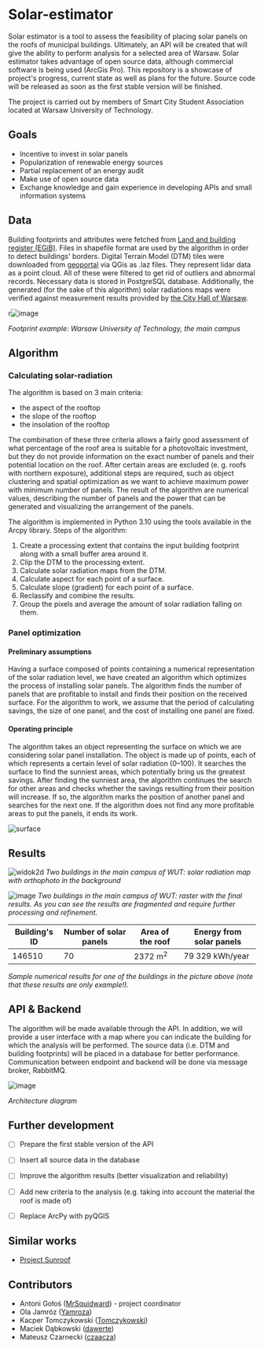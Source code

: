 # Solar-estimator
Solar estimator is a tool to assess the feasibility of placing solar panels on the roofs of municipal buildings. Ultimately, an API will be created that will give the ability to perform analysis for a selected area of Warsaw. Solar estimator takes advantage of open source data, although commercial software is being used (ArcGis Pro). This repository is a showcase of project's progress, current state as well as plans for the future. Source code will be released as soon as the first stable version will be finished. 

The project is carried out by members of Smart City Student Association located at Warsaw University of Technology.

## Goals
- Incentive to invest in solar panels
- Popularization of renewable energy sources
- Partial replacement of an energy audit
- Make use of open source data
- Exchange knowledge and gain experience in developing APIs and small information systems

## Data
Building footprints and attributes were fetched from [Land and building register (EGiB)](https://www.geoportal.gov.pl/dane/dane-ewidencyjne). Files in shapefile format are used by the algorithm in order to detect buildings' borders. Digital Terrain Model (DTM) tiles were downloaded from [geoportal](https://mapy.geoportal.gov.pl/imap/Imgp_2.html?gpmap=gp0) via QGis as .laz files. They represent lidar data as a point cloud. All of these were filtered to get rid of outliers and abnormal records. Necessary data is stored in PostgreSQL database. Additionally, the generated (for the sake of this algorithm) solar radiations maps were verified against measurement results provided by [the City Hall of Warsaw](http://mapa.um.warszawa.pl/mapaApp1/mapa?service=mapa_oze&L=en&X=7500996.700511402&Y=5787301.194500495&S=12&O=0&T=402180041a0000x01&komunikat=off). 

r![image](https://user-images.githubusercontent.com/50464859/144933003-470858c5-34d7-4471-b92e-5f48164b47db.png)

*Footprint example: Warsaw University of Technology, the main campus*

## Algorithm
### Calculating solar-radiation
The algorithm is based on 3 main criteria:
- the aspect of the rooftop
- the slope of the rooftop
- the insolation of the rooftop

The combination of these three criteria allows a fairly good assessment of what percentage of the roof area is suitable for a photovoltaic investment, but they do not provide information on the exact number of panels and their potential location on the roof. After certain areas are excluded (e. g. roofs with northern exposure), additional steps are required, such as object clustering and spatial optimization as we want to achieve maximum power with minimum number of panels. The result of the algorithm are numerical values, describing the number of panels and the power that can be generated and visualizing the arrangement of the panels.

The algorithm is implemented in Python 3.10 using the tools available in the Arcpy library. 
Steps of the algorithm:
1. Create a processing extent that contains the input building footprint along with a small buffer area around it.
2. Clip the DTM to the processing extent.
3. Calculate solar radiation maps from the DTM.
4. Calculate aspect for each point of a surface.
5. Calculate slope (gradient) for each point of a surface.
6. Reclassify and combine the results.
7. Group the pixels and average the amount of solar radiation falling on them.

### Panel optimization

#### Preliminary assumptions

Having a surface composed of points containing a numerical representation of the solar radiation level, we have created an algorithm which optimizes the process of installing solar panels. The algorithm finds the number of panels that are profitable to install and finds their position on the received surface. For the algorithm to work, we assume that the period of calculating savings, the size of one panel, and the cost of installing one panel are fixed.

#### Operating principle

The algorithm takes an object representing the surface on which we are considering solar panel installation. The object is made up of points, each of which represents a certain level of solar radiation (0–100). It searches the surface to find the sunniest areas, which potentially bring us the greatest savings. After finding the sunniest area, the algorithm continues the search for other areas and checks whether the savings resulting from their position will increase. If so, the algorithm marks the position of another panel and searches for the next one. If the algorithm does not find any more profitable areas to put the panels, it ends its work.

![surface](https://github.com/MrSquidward/Solar-panels/blob/algorithmDesc/img/surfaceComparison.PNG)

## Results
![widok2d](https://user-images.githubusercontent.com/50464859/145687981-17f75e76-6ffa-462a-95b6-e6ef4c4c3957.PNG)
*Two buildings in the main campus of WUT: solar radiation map with orthophoto in the background*

![image](https://user-images.githubusercontent.com/50464859/145689939-6c641e8d-6126-4b74-a120-c309f4a866e3.png)
*Two buildings in the main campus of WUT: raster with the final results. As you can see the results are fragmented and require further processing and refinement.*

| Building's ID | Number of solar panels | Area of the roof | Energy from solar panels |
| ------------- | ---------------------- | ---------------- | ------------------------ |
| 146510        | 70                     | 2372 m<sup>2</sup>         | 79 329 kWh/year          |

*Sample numerical results for one of the buildings in the picture above (note that these results are only example!).*

## API & Backend
The algorithm will be made available through the API. In addition, we will provide a user interface with a map where you can indicate the building for which the analysis will be performed. The source data (i.e. DTM and building footprints) will be placed in a database for better performance. Communication between endpoint and backend will be done via message broker, RabbitMQ.

![image](https://user-images.githubusercontent.com/50464859/143936376-16188782-da4f-46cc-962a-85cbb110ee85.png)

*Architecture diagram*

## Further development
- [ ] Prepare the first stable version of the API
- [ ] Insert all source data in the database
- [ ] Improve the algorithm results (better visualization and reliability)
- [ ] Add new criteria to the analysis (e.g. taking into account the material the roof is made of)
- [ ] Replace ArcPy with pyQGIS


## Similar works
- [Project Sunroof](https://sunroof.withgoogle.com)


## Contributors
- Antoni Gołoś ([MrSquidward](https://github.com/MrSquidward)) - project coordinator
- Ola Jamróz ([Yamroza](https://github.com/Yamroza))
- Kacper Tomczykowski ([Tomczykowski](https://github.com/Tomczykowski))
- Maciek Dąbkowski ([dawerte](https://github.com/dawerte))
- Mateusz Czarnecki ([czaacza](https://github.com/czaacza))
